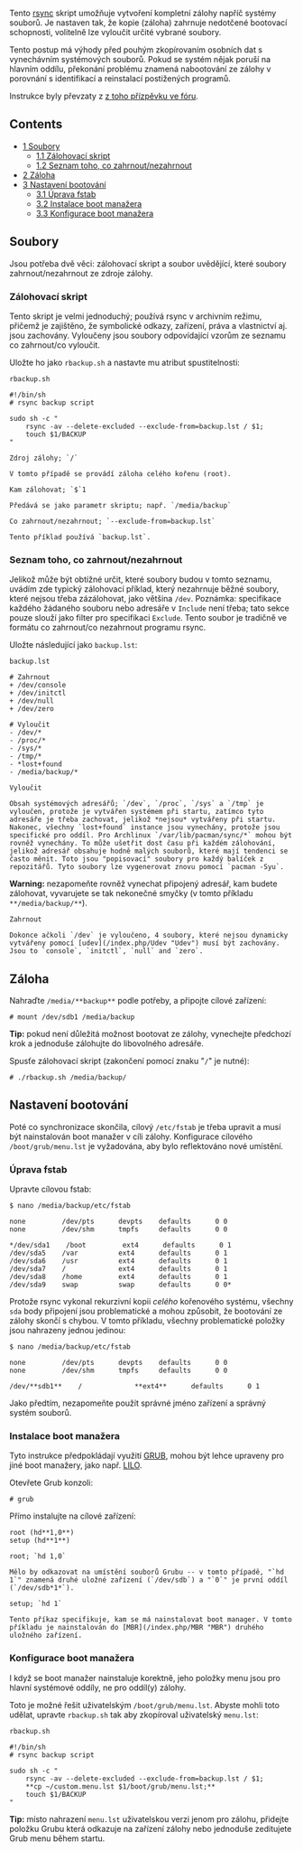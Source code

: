 Tento [rsync](/index.php/Rsync "Rsync") skript umožňuje vytvoření kompletní zálohy napříč systémy souborů. Je nastaven tak, že kopie (záloha) zahrnuje nedotčené bootovací schopnosti, volitelně lze vyloučit určité vybrané soubory.

Tento postup má výhody před pouhým zkopírovaním osobních dat s vynechávním systémových souborů. Pokud se systém nějak poruší na hlavním oddílu, překonání problému znamená nabootování ze zálohy v porovnání s identifikací a reinstalací postižených programů.

Instrukce byly převzaty z [z toho přízpěvku ve fóru](https://bbs.archlinux.org/viewtopic.php?id=83071).

## Contents

*   [1 Soubory](#Soubory)
    *   [1.1 Zálohovací skript](#Z.C3.A1lohovac.C3.AD_skript)
    *   [1.2 Seznam toho, co zahrnout/nezahrnout](#Seznam_toho.2C_co_zahrnout.2Fnezahrnout)
*   [2 Záloha](#Z.C3.A1loha)
*   [3 Nastavení bootování](#Nastaven.C3.AD_bootov.C3.A1n.C3.AD)
    *   [3.1 Úprava fstab](#.C3.9Aprava_fstab)
    *   [3.2 Instalace boot manažera](#Instalace_boot_mana.C5.BEera)
    *   [3.3 Konfigurace boot manažera](#Konfigurace_boot_mana.C5.BEera)

## Soubory

Jsou potřeba dvě věci: zálohovací skript a soubor uvědějící, které soubory zahrnout/nezahrnout ze zdroje zálohy.

### Zálohovací skript

Tento skript je velmi jednoduchý; používá rsync v archivním režimu, přičemž je zajištěno, že symbolické odkazy, zařízení, práva a vlastnictví aj. jsou zachovány. Vyloučeny jsou soubory odpovídající vzorům ze seznamu co zahrnout/co vyloučit.

Uložte ho jako `rbackup.sh` a nastavte mu atribut spustitelnosti:

 `rbackup.sh` 
```
#!/bin/sh
# rsync backup script

sudo sh -c "
    rsync -av --delete-excluded --exclude-from=backup.lst / $1;
    touch $1/BACKUP
"
```

	Zdroj zálohy; `/`

	V tomto případě se provádí záloha celého kořenu (root).

	Kam zálohovat; `$`1

	Předává se jako parametr skriptu; např. `/media/backup`

	Co zahrnout/nezahrnout; `--exclude-from=backup.lst`

	Tento příklad používá `backup.lst`.

### Seznam toho, co zahrnout/nezahrnout

Jelikož může být obtížné určit, které soubory budou v tomto seznamu, uvádím zde typický zálohovací příklad, který nezahrnuje běžné soubory, které nejsou třeba zázálohovat, jako většina `/dev`. Poznámka: specifikace každého žádaného souboru nebo adresáře v `Include` není třeba; tato sekce pouze slouží jako filter pro specifikaci `Exclude`. Tento soubor je tradičně ve formátu co zahrnout/co nezahrnout programu rsync.

Uložte následující jako `backup.lst`:

 `backup.lst` 
```
# Zahrnout
+ /dev/console
+ /dev/initctl
+ /dev/null
+ /dev/zero

# Vyloučit
- /dev/*
- /proc/*
- /sys/*
- /tmp/*
- *lost+found
- /media/backup/*

```

	Vyloučit

	Obsah systémových adresářů; `/dev`, `/proc`, `/sys` a `/tmp` je vyloučen, protože je vytvářen systémem při startu, zatímco tyto adresáře je třeba zachovat, jelikož *nejsou* vytvářeny při startu. Nakonec, všechny `lost+found` instance jsou vynechány, protože jsou specifické pro oddíl. Pro Archlinux `/var/lib/pacman/sync/*` mohou být rovněž vynechány. To může ušetřit dost času při každém zálohování, jelikož adresář obsahuje hodně malých souborů, které mají tendenci se často měnit. Toto jsou "popisovací" soubory pro každý balíček z repozitářů. Tyto soubory lze vygenerovat znovu pomocí `pacman -Syu`.

**Warning:** nezapomeňte rovněž vynechat připojený adresář, kam budete zálohovat, vyvarujete se tak nekonečné smyčky (v tomto příkladu `**/media/backup/**`).

	Zahrnout

	Dokonce ačkoli `/dev` je vyloučeno, 4 soubory, které nejsou dynamicky vytvářeny pomocí [udev](/index.php/Udev "Udev") musí být zachovány. Jsou to `console`, `initctl`, `null` and `zero`.

## Záloha

Nahraďte `/media/**backup**` podle potřeby, a připojte cílové zařízení:

```
# mount /dev/sdb1 /media/backup

```

**Tip:** pokud není důležitá možnost bootovat ze zálohy, vynechejte předchozí krok a jednoduše zálohujte do libovolného adresáře.

Spusťe zálohovací skript (zakončení pomocí znaku "`/`" je nutné):

```
# ./rbackup.sh /media/backup/

```

## Nastavení bootování

Poté co synchronizace skončila, cílový `/etc/fstab` je třeba upravit a musí být nainstalován boot manažer v cíli zálohy. Konfigurace cílového `/boot/grub/menu.lst` je vyžadována, aby bylo reflektováno nové umístění.

### Úprava fstab

Upravte cílovou fstab:

 `$ nano /media/backup/etc/fstab` 
```
none         /dev/pts      devpts    defaults      0 0
none         /dev/shm      tmpfs     defaults      0 0

*/dev/sda1    /boot         ext4      defaults      0 1
/dev/sda5    /var          ext4      defaults      0 1
/dev/sda6    /usr          ext4      defaults      0 1
/dev/sda7    /             ext4      defaults      0 1
/dev/sda8    /home         ext4      defaults      0 1
/dev/sda9    swap          swap      defaults      0 0*

```

Protože rsync vykonal rekurzivní kopii *celého* kořenového systému, všechny `sda` body připojení jsou problematické a mohou způsobit, že bootování ze zálohy skončí s chybou. V tomto příkladu, všechny problematické položky jsou nahrazeny jednou jedinou:

 `$ nano /media/backup/etc/fstab` 
```
none         /dev/pts      devpts    defaults      0 0
none         /dev/shm      tmpfs     defaults      0 0

/dev/**sdb1**    /             **ext4**      defaults      0 1

```

Jako předtím, nezapomeňte použít správné jméno zařízení a správný systém souborů.

### Instalace boot manažera

Tyto instrukce předpokládají využití [GRUB](/index.php/GRUB "GRUB"), mohou být lehce upraveny pro jiné boot manažery, jako např. [LILO](/index.php/LILO "LILO").

Otevřete Grub konzoli:

```
# grub

```

Přímo instalujte na cílové zařízení:

```
root (hd**1,0**)
setup (hd**1**)

```

	root; `hd 1,0`

	Mělo by odkazovat na umístění souborů Grubu -- v tomto případě, "`hd 1`" znamená druhé uložné zařízení (`/dev/sdb`) a "`0`" je první oddíl (`/dev/sdb*1*`).

	setup; `hd 1`

	Tento příkaz specifikuje, kam se má nainstalovat boot manager. V tomto příkladu je nainstalován do [MBR](/index.php/MBR "MBR") druhého uložného zařízení.

### Konfigurace boot manažera

I když se boot manažer nainstaluje korektně, jeho položky menu jsou pro hlavní systémové oddíly, ne pro oddíl(y) zálohy.

Toto je možné řešit uživatelským `/boot/grub/menu.lst`. Abyste mohli toto udělat, upravte `rbackup.sh` tak aby zkopíroval uživatelský `menu.lst`:

 `rbackup.sh` 
```
#!/bin/sh
# rsync backup script

sudo sh -c "
    rsync -av --delete-excluded --exclude-from=backup.lst / $1;
    **cp ~/custom.menu.lst $1/boot/grub/menu.lst;**
    touch $1/BACKUP
"
```

**Tip:** místo nahrazení `menu.lst` uživatelskou verzi jenom pro zálohu, přidejte položku Grubu která odkazuje na zařízení zálohy nebo jednoduše zeditujete Grub menu během startu.